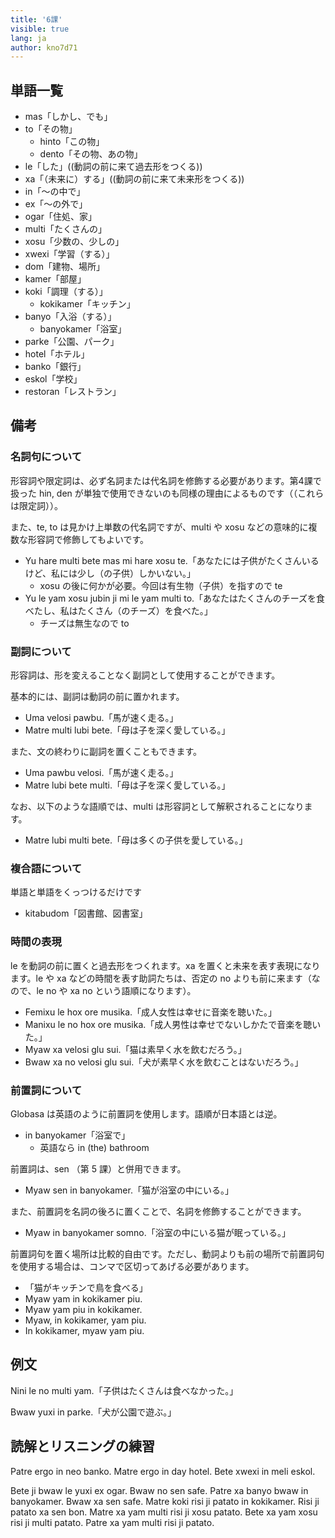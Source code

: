 ```yaml
---
title: '6課'
visible: true
lang: ja
author: kno7d71
---
```


## 単語一覧

- mas「しかし、でも」
- to「その物」
	- hinto「この物」
	- dento「その物、あの物」
- le「した」((動詞の前に来て過去形をつくる))
- xa「（未来に）する」((動詞の前に来て未来形をつくる))
- in「〜の中で」
- ex「〜の外で」
- ogar「住処、家」
- multi「たくさんの」
- xosu「少数の、少しの」
- xwexi「学習（する）」
- dom「建物、場所」
- kamer「部屋」
- koki「調理（する）」
	- kokikamer「キッチン」
- banyo「入浴（する）」
	- banyokamer「浴室」
- parke「公園、パーク」
- hotel「ホテル」
- banko「銀行」
- eskol「学校」
- restoran「レストラン」

## 備考

### 名詞句について

形容詞や限定詞は、必ず名詞または代名詞を修飾する必要があります。第4課で扱った hin, den が単独で使用できないのも同様の理由によるものです（（これらは限定詞））。

また、te, to は見かけ上単数の代名詞ですが、multi や xosu などの意味的に複数な形容詞で修飾してもよいです。

- Yu hare multi bete mas mi hare xosu te.「あなたには子供がたくさんいるけど、私には少し（の子供）しかいない。」
	- xosu の後に何かが必要。今回は有生物（子供）を指すので te
- Yu le yam xosu jubin ji mi le yam multi to.「あなたはたくさんのチーズを食べたし、私はたくさん（のチーズ）を食べた。」
	- チーズは無生なので to

### 副詞について

形容詞は、形を変えることなく副詞として使用することができます。

基本的には、副詞は動詞の前に置かれます。

- Uma velosi pawbu.「馬が速く走る。」
- Matre multi lubi bete.「母は子を深く愛している。」

また、文の終わりに副詞を置くこともできます。

- Uma pawbu velosi.「馬が速く走る。」
- Matre lubi bete multi.「母は子を深く愛している。」

なお、以下のような語順では、multi は形容詞として解釈されることになります。

- Matre lubi multi bete.「母は多くの子供を愛している。」

### 複合語について

単語と単語をくっつけるだけです

- kitabudom「図書館、図書室」

### 時間の表現

le を動詞の前に置くと過去形をつくれます。xa を置くと未来を表す表現になります。le や xa などの時間を表す助詞たちは、否定の no よりも前に来ます（なので、le no や xa no という語順になります）。

- Femixu le hox ore musika.「成人女性は幸せに音楽を聴いた。」
- Manixu le no hox ore musika.「成人男性は幸せでないしかたで音楽を聴いた。」
- Myaw xa velosi glu sui.「猫は素早く水を飲むだろう。」
- Bwaw xa no velosi glu sui.「犬が素早く水を飲むことはないだろう。」

### 前置詞について

Globasa は英語のように前置詞を使用します。語順が日本語とは逆。

- in banyokamer「浴室で」
	- 英語なら in (the) bathroom

前置詞は、sen （第 5 課）と併用できます。

- Myaw sen in banyokamer.「猫が浴室の中にいる。」

また、前置詞を名詞の後ろに置くことで、名詞を修飾することができます。

- Myaw in banyokamer somno.「浴室の中にいる猫が眠っている。」

前置詞句を置く場所は比較的自由です。ただし、動詞よりも前の場所で前置詞句を使用する場合は、コンマで区切ってあげる必要があります。

- 「猫がキッチンで鳥を食べる」
- Myaw yam in kokikamer piu.
- Myaw yam piu in kokikamer.
- Myaw, in kokikamer, yam piu.
- In kokikamer, myaw yam piu.

## 例文

Nini le no multi yam.「子供はたくさんは食べなかった。」

Bwaw yuxi in parke.「犬が公園で遊ぶ。」

## 読解とリスニングの練習

Patre ergo in neo banko. Matre ergo in day hotel. Bete xwexi in meli eskol.

Bete ji bwaw le yuxi ex ogar. Bwaw no sen safe. Patre xa banyo bwaw in banyokamer. Bwaw xa sen safe. Matre koki risi ji patato in kokikamer. Risi ji patato xa sen bon. Matre xa yam multi risi ji xosu patato. Bete xa yam xosu risi ji multi patato. Patre xa yam multi risi ji patato.
